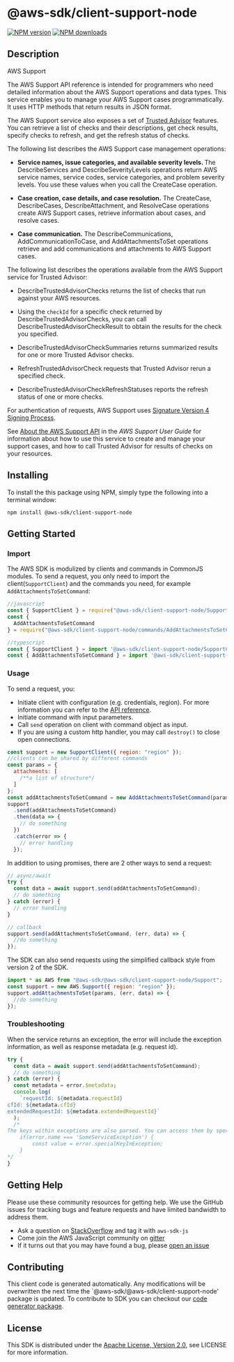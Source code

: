 # @aws-sdk/client-support-node

[![NPM version](https://img.shields.io/npm/v/@aws-sdk/client-support-node/preview.svg)](https://www.npmjs.com/package/@aws-sdk/client-support-node)
[![NPM downloads](https://img.shields.io/npm/dm/@aws-sdk/client-support-node.svg)](https://www.npmjs.com/package/@aws-sdk/client-support-node)

## Description

<fullname>AWS Support</fullname> <p>The AWS Support API reference is intended for programmers who need detailed information about the AWS Support operations and data types. This service enables you to manage your AWS Support cases programmatically. It uses HTTP methods that return results in JSON format.</p> <p>The AWS Support service also exposes a set of <a href="http://aws.amazon.com/premiumsupport/trustedadvisor/">Trusted Advisor</a> features. You can retrieve a list of checks and their descriptions, get check results, specify checks to refresh, and get the refresh status of checks. </p> <p>The following list describes the AWS Support case management operations:</p> <ul> <li> <p> <b>Service names, issue categories, and available severity levels. </b>The <a>DescribeServices</a> and <a>DescribeSeverityLevels</a> operations return AWS service names, service codes, service categories, and problem severity levels. You use these values when you call the <a>CreateCase</a> operation. </p> </li> <li> <p> <b>Case creation, case details, and case resolution.</b> The <a>CreateCase</a>, <a>DescribeCases</a>, <a>DescribeAttachment</a>, and <a>ResolveCase</a> operations create AWS Support cases, retrieve information about cases, and resolve cases.</p> </li> <li> <p> <b>Case communication.</b> The <a>DescribeCommunications</a>, <a>AddCommunicationToCase</a>, and <a>AddAttachmentsToSet</a> operations retrieve and add communications and attachments to AWS Support cases. </p> </li> </ul> <p>The following list describes the operations available from the AWS Support service for Trusted Advisor:</p> <ul> <li> <p> <a>DescribeTrustedAdvisorChecks</a> returns the list of checks that run against your AWS resources.</p> </li> <li> <p>Using the <code>checkId</code> for a specific check returned by <a>DescribeTrustedAdvisorChecks</a>, you can call <a>DescribeTrustedAdvisorCheckResult</a> to obtain the results for the check you specified.</p> </li> <li> <p> <a>DescribeTrustedAdvisorCheckSummaries</a> returns summarized results for one or more Trusted Advisor checks.</p> </li> <li> <p> <a>RefreshTrustedAdvisorCheck</a> requests that Trusted Advisor rerun a specified check. </p> </li> <li> <p> <a>DescribeTrustedAdvisorCheckRefreshStatuses</a> reports the refresh status of one or more checks. </p> </li> </ul> <p>For authentication of requests, AWS Support uses <a href="http://docs.aws.amazon.com/general/latest/gr/signature-version-4.html">Signature Version 4 Signing Process</a>.</p> <p>See <a href="http://docs.aws.amazon.com/awssupport/latest/user/Welcome.html">About the AWS Support API</a> in the <i>AWS Support User Guide</i> for information about how to use this service to create and manage your support cases, and how to call Trusted Advisor for results of checks on your resources. </p>

## Installing

To install the this package using NPM, simply type the following into a terminal window:

```
npm install @aws-sdk/client-support-node
```

## Getting Started

### Import

The AWS SDK is modulized by clients and commands in CommonJS modules. To send a request, you only need to import the client(`SupportClient`) and the commands you need, for example `AddAttachmentsToSetCommand`:

```javascript
//javascript
const { SupportClient } = require("@aws-sdk/client-support-node/SupportClient");
const {
  AddAttachmentsToSetCommand
} = require("@aws-sdk/client-support-node/commands/AddAttachmentsToSetCommand");
```

```javascript
//typescript
const { SupportClient } = import '@aws-sdk/client-support-node/SupportClient';
const { AddAttachmentsToSetCommand } = import '@aws-sdk/client-support-node/commands/AddAttachmentsToSetCommand';
```

### Usage

To send a request, you:

- Initiate client with configuration (e.g. credentials, region). For more information you can refer to the [API reference][].
- Initiate command with input parameters.
- Call `send` operation on client with command object as input.
- If you are using a custom http handler, you may call `destroy()` to close open connections.

```javascript
const support = new SupportClient({ region: "region" });
//clients can be shared by different commands
const params = {
  attachments: [
    /**a list of structure*/
  ]
};
const addAttachmentsToSetCommand = new AddAttachmentsToSetCommand(params);
support
  .send(addAttachmentsToSetCommand)
  .then(data => {
    // do something
  })
  .catch(error => {
    // error handling
  });
```

In addition to using promises, there are 2 other ways to send a request:

```javascript
// async/await
try {
  const data = await support.send(addAttachmentsToSetCommand);
  // do something
} catch (error) {
  // error handling
}
```

```javascript
// callback
support.send(addAttachmentsToSetCommand, (err, data) => {
  //do something
});
```

The SDK can also send requests using the simplified callback style from version 2 of the SDK.

```javascript
import * as AWS from "@aws-sdk/@aws-sdk/client-support-node/Support";
const support = new AWS.Support({ region: "region" });
support.addAttachmentsToSet(params, (err, data) => {
  //do something
});
```

### Troubleshooting

When the service returns an exception, the error will include the exception information, as well as response metadata (e.g. request id).

```javascript
try {
  const data = await support.send(addAttachmentsToSetCommand);
  // do something
} catch (error) {
  const metadata = error.$metadata;
  console.log(
    `requestId: ${metadata.requestId}
cfId: ${metadata.cfId}
extendedRequestId: ${metadata.extendedRequestId}`
  );
  /*
The keys within exceptions are also parsed. You can access them by specifying exception names:
    if(error.name === 'SomeServiceException') {
        const value = error.specialKeyInException;
    }
*/
}
```

## Getting Help

Please use these community resources for getting help. We use the GitHub issues for tracking bugs and feature requests and have limited bandwidth to address them.

- Ask a question on [StackOverflow](https://stackoverflow.com/questions/tagged/aws-sdk-js) and tag it with `aws-sdk-js`
- Come join the AWS JavaScript community on [gitter](https://gitter.im/aws/aws-sdk-js-v3)
- If it turns out that you may have found a bug, please [open an issue](https://github.com/aws/aws-sdk-js-v3/issues)

## Contributing

This client code is generated automatically. Any modifications will be overwritten the next time the `@aws-sdk/@aws-sdk/client-support-node' package is updated. To contribute to SDK you can checkout our [code generator package][].

## License

This SDK is distributed under the
[Apache License, Version 2.0](http://www.apache.org/licenses/LICENSE-2.0),
see LICENSE for more information.

[code generator package]: https://github.com/aws/aws-sdk-js-v3/tree/master/packages/service-types-generator
[api reference]: https://docs.aws.amazon.com/AWSJavaScriptSDK/latest/
